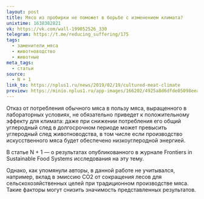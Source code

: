 ```yaml
---
layout: post
title: Мясо из пробирки не поможет в борьбе с изменением климата?
unixtime: 1638382821
vk: https://vk.com/wall-199052526_330
telegram: https://t.me/reducing_suffering/175
tags:
  - заменители_мяса
  - животноводство
  - животные
meta_tags:
  - статьи
source:
  - N + 1
link_to: https://nplus1.ru/news/2019/02/19/cultured-meat-climate
preview: https://minio.nplus1.ru/app-images/166202/4925a8d6dfde05098eeab927a0e0c254.jpg
---
```

Отказ от потребления обычного мяса в пользу мяса, выращенного в лабораторных условиях, не обязательно приведет к положительному эффекту для климата: даже при снижении потребления его общий углеродный след в долгосрочном периоде может превысить углеродный след животноводства, в том числе если производство искусственного мяса будет обеспечено низкоуглеродной энергией.

В статье N + 1 — о результатах опубликованного в журнале Frontiers in Sustainable Food Systems исследования на эту тему.

Однако, как упомянули авторы, в данной работе не учитывался, например, вклад в эмиссию CO2 от сокращения лесов для сельскохозяйственных целей при традиционном производстве мяса. Такие факторы могут снизить значимость представленных результатов.